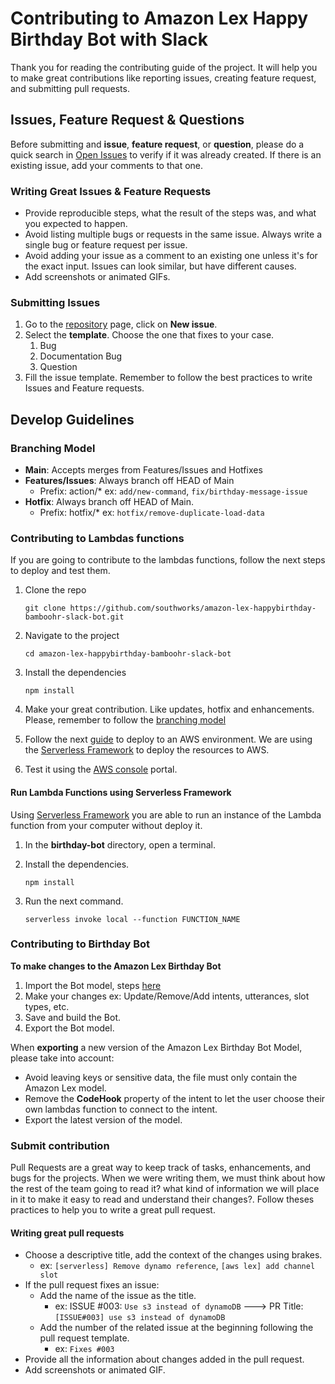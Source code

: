 # Contributing to Amazon Lex Happy Birthday Bot with Slack

Thank you for reading the contributing guide of the project. It will help you to make great contributions like reporting issues, creating feature request, and submitting pull requests.

## Issues, Feature Request & Questions

Before submitting  and **issue**, **feature request**, or **question**, please do a quick search in [Open Issues](https://github.com/southworks/amazon-lex-happybirthday-bamboohr-slack-bot/issues?q=is%3Aopen+is%3Aissue) to verify if it was already created. If there is an existing issue, add your comments to that one. 

### Writing Great Issues & Feature Requests

- Provide reproducible steps, what the result of the steps was, and what you expected to happen.
- Avoid listing multiple bugs or requests in the same issue. Always write a single bug or feature request per issue. 
- Avoid adding your issue as a comment to an existing one unless it's for the exact input. Issues can look similar, but have different causes.
- Add screenshots or animated GIFs.

### Submitting Issues 

1. Go to the [repository](https://github.com/southworks/amazon-lex-happybirthday-bamboohr-slack-bot) page, click on **New issue**.
2. Select the **template**. Choose the one that fixes to your case. 
   1. Bug
   2. Documentation Bug
   3. Question
3. Fill the issue template. Remember to follow the best practices to write Issues and Feature requests.



## Develop Guidelines

### Branching Model

- **Main**: Accepts merges from Features/Issues and Hotfixes
- **Features/Issues**: Always branch off HEAD of Main
  - Prefix: action/* ex: `add/new-command`, `fix/birthday-message-issue`
- **Hotfix**: Always branch off HEAD of Main. 
  - Prefix: hotfix/* ex: `hotfix/remove-duplicate-load-data`



### Contributing to Lambdas functions

If you are going to contribute to the lambdas functions, follow the next steps to deploy and test them. 	

1. Clone the repo

   ```
   git clone https://github.com/southworks/amazon-lex-happybirthday-bamboohr-slack-bot.git
   ```

2. Navigate to the project 

   ```
   cd amazon-lex-happybirthday-bamboohr-slack-bot
   ```

3. Install the dependencies

   ```
   npm install
   ```

4. Make your great contribution. Like updates, hotfix and enhancements. Please, remember to follow the [branching model](#branching-model)

5. Follow the next [guide](https://github.com/southworks/amazon-lex-happybirthday-bamboohr-slack-bot.git) to deploy to an AWS environment. We are using the [Serverless Framework](https://www.serverless.com/open-source/) to deploy the resources to AWS.

6. Test it using the [AWS console](https://console.aws.amazon.com) portal.

#### Run Lambda Functions using Serverless Framework

Using  [Serverless Framework](https://www.serverless.com/open-source/) you are able to run an instance of the Lambda function from your computer without deploy it. 

1. In the **birthday-bot** directory, open a terminal.

2. Install the dependencies.

   ```
   npm install
   ```

3. Run the next command.

   ```
   serverless invoke local --function FUNCTION_NAME
   ```



### Contributing to Birthday Bot

**To make changes to the Amazon Lex Birthday Bot**

1. Import the Bot model, steps [here](https://github.com/southworks/amazon-lex-happybirthday-bamboohr-slack-bot/blob/main/birthday-bot/README.md#import-amazon-lex-bot)
2. Make your changes ex: Update/Remove/Add intents, utterances, slot types, etc.
3. Save and build the Bot.
4. Export the Bot model.

When **exporting** a new version of the Amazon Lex Birthday Bot Model, please take into account:

- Avoid leaving keys or sensitive data, the file must only contain the Amazon Lex model. 
- Remove the **CodeHook** property of the intent to let the user choose their own lambdas function to connect to the intent. 
- Export the latest version of the model.



### **Submit contribution** 

Pull Requests are a great way to keep track of tasks, enhancements, and bugs for the projects. When we were writing them, we must think about how the rest of the team going to read it? what kind of information we will place in it to make it easy to read and understand their changes?. Follow theses practices to help you to write a great pull request. 

#### Writing great pull requests

- Choose a descriptive title, add the context of the changes using brakes. 
  - ex: `[serverless] Remove dynamo reference`, `[aws lex] add channel slot`
- If the pull request fixes an issue:
  - Add the name of the issue as the title. 
    - ex: ISSUE #003: `Use s3 instead of dynamoDB` ---> PR Title: `[ISSUE#003] use s3 instead of dynamoDB`
  - Add the number of the related issue at the beginning following the pull request template.
    - ex: `Fixes #003` 
- Provide all the information about changes added in the pull request.
- Add screenshots or animated GIF.

